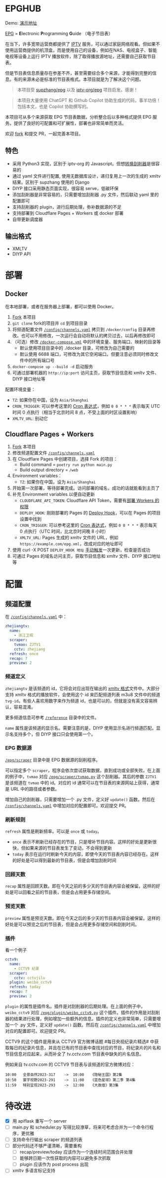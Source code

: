 # EPGHUB

Demo: [演示地址](https://demo.epghub.com/)

[EPG](https://zh.wikipedia.org/wiki/%E7%94%B5%E5%AD%90%E8%8A%82%E7%9B%AE%E6%8C%87%E5%8D%97) = **E**lectronic **P**rogramming **G**uide （电子节目表）

在当下，许多宽带运营商都提供了 [IPTV](https://zh.wikipedia.org/wiki/IPTV) 服务，可以通过家庭网络观看。但如果不使用运营商提供的机顶盒，而是使用自己的设备，例如在NAS、电视盒子、智能电视等设备上运行 IPTV 播放软件，除了取得播放源地址，还需要自己获取节目表。

但是节目表信息质量存在参差不齐，甚至需要综合多个来源，才能得到完整的信息。有的来源未必是标准的节目表格式。本项目就是为了解决这个问题。

> 本项目受 [supzhang/epg](https://github.com/supzhang/epg) 以及 [iptv-org/epg](https://github.com/iptv-org/epg) 项目启发。感谢！

> 本项目大量使用 ChatGPT 和 Github Copilot 协助生成的代码，事半功倍！包括本文，也是 Copilot 协助撰写的。

本项目可从多个来源获取 EPG 节目表数据，分析整合后以多种格式提供 EPG 服务。提供了良好的可配置和可扩展性，部署也非常简单而灵活。

欢迎 [fork](https://github.com/riverscn/epghub/fork) 和提交 PR，一起完善本项目。

## 特色

- 采用 Python3 实现，区别于 iptv-org 的 Javascript。但想[转换刮削器](/epg/scraper/mytvsuper.py)是很容易的
- 通过 yaml 文件进行配置, 使用无数据库设计，递归复用上一次的生成的 xmltv 结果。区别于 supzhang 使用的 Django
- DIYP 接口采用静态页面实现，很容易 serve，低碳环保
- 添加刮削器是非常容易的，只需要增加刮削器 .py 文件，然后联动 yaml 里的配置即可
- 支持刮削器的 plugin，进行后期处理，弥补数据源的不足
- 支持部署到 Cloudflare Pages + Workers 或 docker 部署
- 自带更新调度器

## 输出格式

- XMLTV
- DIYP API

# 部署

## Docker

在本地部署，或者在服务器上部署，都可以使用 Docker。

1. [Fork](https://github.com/riverscn/epghub/fork) 本项目
2. `git clone` fork的项目并 `cd` 到项目目录
3. 将频道配置文件 [`/config/channels.yaml`](/config/channels.yaml) 拷贝到 `/docker/config` 目录再修改。也可以不用修改，一次运行会自动将默认的拷贝过去，以后再修改即可
4. （可选）修改 [`/docker-compose.yml`](/docker-compose.yml) 中的环境变量、服务端口、映射的目录等
   - 默认使用项目目录中的 ./docker 目录，可修改为自己需要的
   - 默认使用 6688 端口，可修改为其它空闲端口。但要注意必须同时修改文件中的所有端口号
5. `docker-compose up --build -d` 启动服务
6. 可通过部署机器的 `http://ip:port` 访问主页，获取节目信息和 xmltv 文件、DIYP 接口地址等

配置环境变量：

- `TZ`: 如果你在中国，设为 `Asia/Shanghai`
- `CRON_TRIGGER`: 可以参考这里的 [Cron 表达式](https://crontab.guru/)，例如 `0 0 * * *` 表示每天 UTC 时间 0 点执行（相当于北京时间 8 点，不受上面的时区设置影响）
- `XMLTV_URL`: 别动它

## Cloudflare Pages + Workers

1. [Fork](https://github.com/riverscn/epghub/fork) 本项目
2. 修改频道配置文件 [`/config/channels.yaml`](/config/channels.yaml)
3. 在 Cloudflare Pages 中创建项目，选择 Fork 的项目：
   - Build command = `poetry run python main.py`
   - Build output directory = `/web` 
4. Environment variables：
   - `TZ`: 如果你在中国，设为 `Asia/Shanghai`
5. 开始第一次部署，等待部署完成。访问部署的域名，成功的话就能看到主页了
6. 补充 Environment variables 以便自动更新
   - `CLOUDFLARE_API_TOKEN`: Cloudflare API Token，需要有[部署 Workers 的权限](https://developers.cloudflare.com/workers/wrangler/ci-cd/#1-authentication)
   - `DEPLOY_HOOK`: 刚刚部署的 Pages 的 [Deploy Hook](https://developers.cloudflare.com/pages/platform/deploy-hooks/)，可以在 Pages 的项目设置中找到
   - `CRON_TRIGGER`: 可以参考这里的 [Cron 表达式](https://crontab.guru/)，例如 `0 0 * * *` 表示每天 0 点执行（UTC 时间，比北京时间晚 8 小时）
   - `XMLTV_URL`: Pages 生成的 xmltv 文件的 URL，例如 `https://example.com/epg.xml`，改成对应的地址即可
7. 使用 curl -X POST `DEPLOY_HOOK 地址` [手动触发](https://developers.cloudflare.com/pages/platform/deploy-hooks/#using-your-deploy-hook)一次更新，检查是否成功
8. 可通过 Pages 的域名访问主页，获取节目信息和 xmltv 文件、DIYP 接口地址等

# 配置

## 频道配置

在 [`/config/channels.yaml`](/config/channels.yaml) 中：

```yaml
zhejiangtv:
  name:
    - 浙江卫视
  scraper:
    tvmao: ZJTV1
    cctv: zhejiang
  refresh: once
  recap: 7
  preview: 2
```

### 频道定义

`zhejiangtv` 是该频道的 id，它将会对应出现在输出的 [xmltv 格式](/xmltv.dtd)文件中。大部分支持 xmltv 格式的播放软件，会使用这个 id 来匹配频道列表 m3u8 文件中的频道 `tvg-id`。有些人喜欢用数字来作为频道 id，也是可以的，但就是没有英文容易辨认，容易混淆。

更多频道信息可参考 [`/reference`](/reference) 目录中的文件。

`name` 属性是该频道的显示名。需要注意的是，DIYP 使用显示名进行频道匹配。显示名支持多个，但 DIYP 接口只会使用第一个。

### EPG 数据源

[`/epg/scraper`](/epg/scraper) 目录中是 EPG 数据源的刮削程序。

可以指定多个 `scraper`，程序会依次尝试获取数据，直到成功或全部失败。在上面的例子中，`tvmao` 对应 [`/epg/scraper/tvmao.py`](/epg/scraper/tvmao.py) 这个刮削器。其后的参数 `ZJTV1` 是该频道在 `tvmao` 中的 id。对应的 id 通常可以在节目表的来源网站上获得，通常是 URL 中的路径或者参数。

增加自己的刮削器，只需要增加一个 .py 文件，定义好 `update()` 函数。然后在 [`/config/channels.yaml`](/config/channels.yaml) 中增加对应的配置即可。欢迎提交 PR。

### 刷新规则

`refresh` 属性是刷新频率。可以是 `once` 或 `today`。

- `once` 表示不刷新已经存在的节目，只是增补节目内容。这样的好处是更新很快，但如果来源的节目表发生了变动，不会得到更新
- `today` 表示在运行时刷新今天的内容，即使今天的节目表内容已经存在。这样的好处是可以得到最新的节目表，但是会增加刮削时间

### 回顾天数

`recap` 属性是回顾天数。即在今天之前的多少天的节目表内容会被保留。这样的好处是可以回看之前的节目表，但是会占用更多存储空间。

### 预览天数

`preview` 属性是预览天数。即在今天之后的多少天的节目表内容会被保留。这样的好处是可以预览之后的节目表，但是会占用更多存储空间和刮削时间。

### 插件

看一个例子

```yaml
cctv9:
  name:
    - CCTV9 纪录
  scraper:
    cctv: cctvjilu
  plugin: weibo_cctv9
  refresh: today
  recap: 7
  preview: 2
```

`plugin` 的属性是插件名。插件是对刮削器的后期处理。在上面的例子中，`weibo_cctv9` 对应 [`/epg/plugin/weibo_cctv9.py`](/epg/plugin/weibo_cctv9.py) 这个插件。插件的作用是对刮削器的结果进行处理，例如增加一些额外的信息。插件的定义也非常简单，只需要增加一个 .py 文件，定义好 `update()` 函数。然后在 [`/config/channels.yaml`](/config/channels.yaml) 中增加对应的配置即可。欢迎提交 PR。

CCTV9 的这个插件是用来从 CCTV9 官方微博话题 #每日央视纪录片精选# 中获取每日的纪录片信息，并且在已有的节目表中查找对应的节目，将纪录片的片名和节目信息对应起来，从而补全了 tv.cctv.com 节目表中缺失的片名信息。

例如来自 tv.cctv.com 的 CCTV9 节目表与该频道的官方微博对应：

    10:00	全景自然2023-317    ->  10:00   《隐秘王国》第2集
    10:58	寰宇视野2023-291    ->  11:00   《蓝色星球》第二季 第4集
    11:59	特别呈现2023-293    ->  12:00   《大敦煌》第3集

# 待改进

- [x] 用 apiflask 重写一个 server
- [ ] main.py 和 scheduler.py 写得比较潦草，将来可考虑合并为一个命令行程序，更优雅
- [ ] 支持命令行输出 scraper 的频道列表
- [ ] 部分代码还不够严谨清晰，需要重构
  - [ ] recap/preview/today 应该作为一个连续时间范围合并处理
  - [ ] 能够跨日期一次性获取的内容可以避免多次抓取
  - [ ] plugin 应该作为 post process 出现
- [ ] xmltv 多语言标记支持
